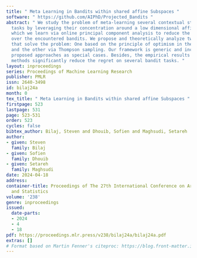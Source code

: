 ```yaml
---
title: " Meta Learning in Bandits within shared affine Subspaces "
software: " https://github.com/AIPhD/Projected_Bandits "
abstract: " We study the problem of meta-learning several contextual stochastic bandits
  tasks by leveraging their concentration around a low dimensional affine subspace,
  which we learn via online principal component analysis to reduce the expected regret
  over the encountered bandits. We propose and theoretically analyze two strategies
  that solve the problem: One based on the principle of optimism in the face of uncertainty
  and the other via Thompson sampling. Our framework is generic and includes previously
  proposed approaches as special cases. Besides, the empirical results show that our
  methods significantly reduce the regret on several bandit tasks. "
layout: inproceedings
series: Proceedings of Machine Learning Research
publisher: PMLR
issn: 2640-3498
id: bilaj24a
month: 0
tex_title: " Meta Learning in Bandits within shared affine Subspaces "
firstpage: 523
lastpage: 531
page: 523-531
order: 523
cycles: false
bibtex_author: Bilaj, Steven and Dhouib, Sofien and Maghsudi, Setareh
author:
- given: Steven
  family: Bilaj
- given: Sofien
  family: Dhouib
- given: Setareh
  family: Maghsudi
date: 2024-04-18
address:
container-title: Proceedings of The 27th International Conference on Artificial Intelligence
  and Statistics
volume: '238'
genre: inproceedings
issued:
  date-parts:
  - 2024
  - 4
  - 18
pdf: https://proceedings.mlr.press/v238/bilaj24a/bilaj24a.pdf
extras: []
# Format based on Martin Fenner's citeproc: https://blog.front-matter.io/posts/citeproc-yaml-for-bibliographies/
---
```

